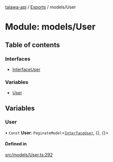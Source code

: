 [talawa-api](../README.md) / [Exports](../modules.md) / models/User

# Module: models/User

## Table of contents

### Interfaces

- [InterfaceUser](../interfaces/models_User.InterfaceUser.md)

### Variables

- [User](models_User.md#user)

## Variables

### User

• `Const` **User**: `PaginateModel`\<[`InterfaceUser`](../interfaces/models_User.InterfaceUser.md), {}, {}\>

#### Defined in

[src/models/User.ts:292](https://github.com/PalisadoesFoundation/talawa-api/blob/ac416c4/src/models/User.ts#L292)
